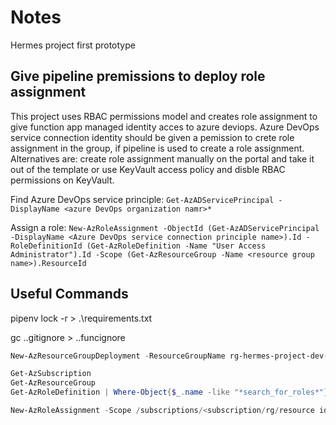 # Notes

Hermes project first prototype

## Give pipeline premissions to deploy role assignment

This project uses RBAC permissions model and creates role assignment to give function app managed identity acces to azure deviops. Azure DevOps service connection identity should be given a pemission to crete role assignment in the group, if pipeline is used to create a role assignment. Alternatives are: create role assignment manually on the portal and take it out of the template or use KeyVault access policy and disble RBAC permissions on KeyVault.

Find Azure DevOps service principle:
`Get-AzADServicePrincipal -DisplayName <azure DevOps organization namr>*`

Assign a role:
`New-AzRoleAssignment -ObjectId (Get-AzADServicePrincipal -DisplayName <Azure DevOps service connection principle name>).Id -RoleDefinitionId (Get-AzRoleDefinition -Name "User Access Administrator").Id -Scope (Get-AzResourceGroup -Name <resource group name>).ResourceId`

## Useful Commands

pipenv lock -r > .\requirements.txt

gc .\.gitignore > .\.funcignore


``` Powershell
New-AzResourceGroupDeployment -ResourceGroupName rg-hermes-project-dev-00 -TemplateParameterFile .\arm_templates\azuredeploy.parameters.dev-00.json -TemplateFile .\arm_templates\azuredeploy.json -Mode Complete -Force

Get-AzSubscription
Get-AzResourceGroup
Get-AzRoleDefinition | Where-Object{$_.name -like "*search_for_roles*"}

New-AzRoleAssignment -Scope /subscriptions/<subscription/rg/resource id> -RoleDefinitionId <role id>  -ObjectId <user/app id>
```

